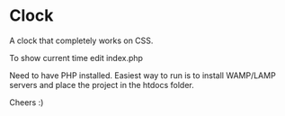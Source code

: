Clock
=====

A clock that completely works on CSS.

To show current time edit index.php

Need to have PHP installed. Easiest way to run is to install WAMP/LAMP servers and place the project in the htdocs folder.

Cheers :)